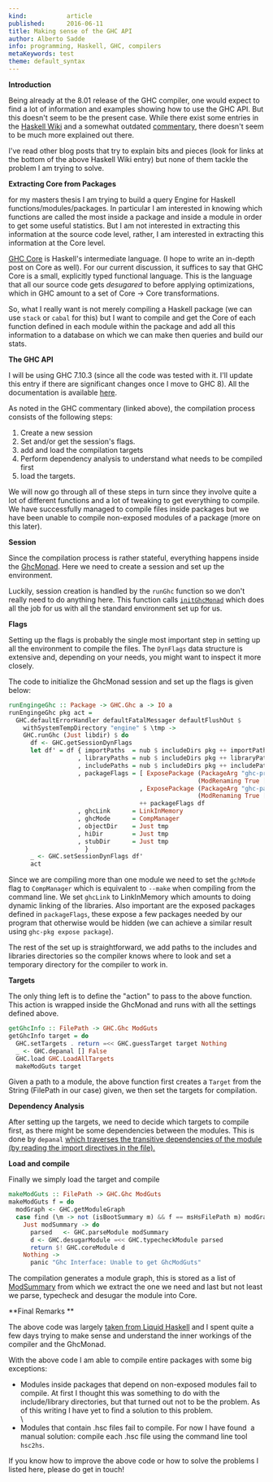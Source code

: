 ```yaml
---
kind:           article
published:      2016-06-11
title: Making sense of the GHC API
author: Alberto Sadde
info: programming, Haskell, GHC, compilers
metaKeywords: test
theme: default_syntax
---
```

**Introduction**

Being already at the 8.01 release of the GHC compiler, one would expect
to find a lot of information and examples showing how to use the GHC
API. But this doesn't seem to be the present case. While there exist
some entries in the [Haskell
Wiki](https://wiki.haskell.org/GHC/As_a_library) and a somewhat outdated
[commentary](https://ghc.haskell.org/trac/ghc/wiki/Commentary/Compiler/API),
there doesn't seem to be much more explained out there.

I've read other blog posts that try to explain bits and pieces (look for
links at the bottom of the above Haskell Wiki entry) but none of them
tackle the problem I am trying to solve.


**Extracting Core from Packages**

for my masters thesis I am trying to build a query Engine for Haskell
functions/modules/packages.
In particular I am interested in knowing which functions are called the
most inside a package and inside a module in order to get some useful
statistics. But I am not interested in extracting this information at
the source code level, rather, I am interested in extracting this
information at the Core level.


[GHC Core](https://ghc.haskell.org/trac/ghc/wiki/Commentary/Compiler/CoreSynType) is
Haskell's intermediate language. (I hope to write an in-depth post on
Core as well). For our current discussion, it suffices to say that GHC
Core is a small, explicitly typed functional language. This is the
language that all our source code gets *desugared* to before applying
optimizations, which in GHC amount to a set of Core -&gt; Core
transformations.


So, what I really want is not merely compiling a Haskell package (we can
use `stack` or `cabal` for this) but I want to compile and get the
Core of each function defined in each module within the package and add
all this information to a database on which we can make then queries and
build our stats.


**The GHC API**

I will be using GHC 7.10.3 (since all the code was tested with it. I'll
update this entry if there are significant changes once I move to GHC
8). All the documentation is available
[here](http://downloads.haskell.org/~ghc/7.10.3/docs/html/libraries/ghc-7.10.3/index.html).


As noted in the GHC commentary (linked above), the compilation process
consists of the following steps:

1.  Create a new session
2.  Set and/or get the session's flags.
3.  add and load the compilation targets
4.  Perform dependency analysis to understand what needs to be compiled first
5.  load the targets.

We will now go through all of these steps in turn since they involve
quite a lot of different functions and a lot of tweaking to get
everything to compile. We have successfully managed to compile files
inside packages but we have been unable to compile non-exposed modules
of a package (more on this later).


**Session**

Since the compilation process is rather stateful, everything happens
inside the [GhcMonad](http://downloads.haskell.org/~ghc/7.10.3/docs/html/libraries/ghc-7.10.3/GHC.html#t:GhcMonad).
Here we need to create a session and set up the environment. 


Luckily, session creation is handled by the `runGhc` function so we
don't really need to do anything here. This function calls
[`initGhcMonad`](http://downloads.haskell.org/~ghc/7.10.3/docs/html/libraries/ghc-7.10.3/GHC.html#v:initGhcMonad) which
does all the job for us with all the standard environment set up for us.


**Flags**

Setting up the flags is probably the single most important step in
setting up all the environment to compile the files. The `DynFlags`
data structure is extensive and, depending on your needs, you might want
to inspect it more closely.


The code to initialize the GhcMonad session and set up the flags is
given below:

``` haskell
runEngingeGhc :: Package -> GHC.Ghc a -> IO a
runEngingeGhc pkg act =
  GHC.defaultErrorHandler defaultFatalMessager defaultFlushOut $
    withSystemTempDirectory "engine" $ \tmp ->
    GHC.runGhc (Just libdir) $ do
      df <- GHC.getSessionDynFlags
      let df' = df { importPaths  = nub $ includeDirs pkg ++ importPaths df
                   , libraryPaths = nub $ includeDirs pkg ++ libraryPaths df
                   , includePaths = nub $ includeDirs pkg ++ includePaths df
                   , packageFlags = [ ExposePackage (PackageArg "ghc-prim")
                                                    (ModRenaming True [])
                                    , ExposePackage (PackageArg "ghc-paths")
                                                    (ModRenaming True [])]
                                    ++ packageFlags df
                   , ghcLink      = LinkInMemory
                   , ghcMode      = CompManager
                   , objectDir    = Just tmp
                   , hiDir        = Just tmp
                   , stubDir      = Just tmp
                     }
      _ <- GHC.setSessionDynFlags df'
      act
```


Since we are compiling more than one module we need to set the
`gchMode` flag to `CompManager` which is equivalent to `--make`
when compiling from the command line.
We set `ghcLink` to LinkInMemory which amounts to doing dynamic
linking of the libraries. Also important are the exposed packages defined in
`packageFlags`, these expose a few packages needed by our program that otherwise
would be hidden (we can achieve a similar result using `ghc-pkg expose
package`).


The rest of the set up is straightforward, we add paths to the includes
and libraries directories so the compiler knows where to look and set a
temporary directory for the compiler to work in.


**Targets**

The only thing left is to define the "action" to pass to the above
function. This action is wrapped inside the GhcMonad and runs with all
the settings defined above.

```haskell
getGhcInfo :: FilePath -> GHC.Ghc ModGuts
getGhcInfo target = do
  GHC.setTargets . return =<< GHC.guessTarget target Nothing
  _ <- GHC.depanal [] False
  GHC.load GHC.LoadAllTargets
  makeModGuts target
```

Given a path to a module, the above function first creates a `Target`
from the String (FilePath in our case) given, we then set the targets
for compilation.


**Dependency Analysis**

After setting up the targets, we need to decide which targets to compile
first, as there might be some dependencies between the modules. This is
done by `depanal` [which traverses the transitive dependencies of the
module (by reading the import directives in the
file).](https://ghc.haskell.org/trac/ghc/wiki/Commentary/Compiler/API#DependencyAnalysis) 


**Load and compile**

Finally we simply load the target and compile 

```haskell
makeModGuts :: FilePath -> GHC.Ghc ModGuts
makeModGuts f = do
  modGraph <- GHC.getModuleGraph
  case find (\m -> not (isBootSummary m) && f == msHsFilePath m) modGraph of
    Just modSummary -> do
      parsed   <- GHC.parseModule modSummary
      d <- GHC.desugarModule =<< GHC.typecheckModule parsed
      return $! GHC.coreModule d
    Nothing ->
      panic "Ghc Interface: Unable to get GhcModGuts"
```

The compilation generates a module graph, this is stored as a list of
[ModSummary](http://downloads.haskell.org/~ghc/7.10.3/docs/html/libraries/ghc-7.10.3/GHC.html#t:ModSummary) from
which we extract the one we need and last but not least we parse,
typecheck and desugar the module into Core.


**Final Remarks **

The above code was largely [taken from Liquid
Haskell](https://github.com/ucsd-progsys/liquidhaskell/blob/master/src/Language/Haskell/Liquid/GHC/Interface.hs) and
I spent quite a few days trying to make sense and understand the inner
workings of the compiler and the GhcMonad.


With the above code I am able to compile entire packages with some big
exceptions:

-   Modules inside packages that depend on non-exposed modules fail
    to compile. At first I thought this was something to do with the
    include/library directories, but that turned out not to be
    the problem. As of this writing I have yet to find a solution to
    this problem.\
    \
-   Modules that contain .hsc files fail to compile. For now I have
    found  a manual solution: compile each .hsc file using the command
    line tool `hsc2hs`. 


If you know how to improve the above code or how to solve the problems I
listed here, please do get in touch!
